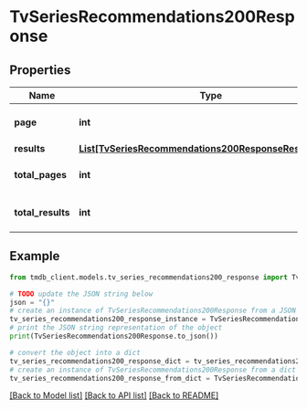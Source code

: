 # TvSeriesRecommendations200Response


## Properties

Name | Type | Description | Notes
------------ | ------------- | ------------- | -------------
**page** | **int** |  | [optional] [default to 0]
**results** | [**List[TvSeriesRecommendations200ResponseResultsInner]**](TvSeriesRecommendations200ResponseResultsInner.md) |  | [optional] 
**total_pages** | **int** |  | [optional] [default to 0]
**total_results** | **int** |  | [optional] [default to 0]

## Example

```python
from tmdb_client.models.tv_series_recommendations200_response import TvSeriesRecommendations200Response

# TODO update the JSON string below
json = "{}"
# create an instance of TvSeriesRecommendations200Response from a JSON string
tv_series_recommendations200_response_instance = TvSeriesRecommendations200Response.from_json(json)
# print the JSON string representation of the object
print(TvSeriesRecommendations200Response.to_json())

# convert the object into a dict
tv_series_recommendations200_response_dict = tv_series_recommendations200_response_instance.to_dict()
# create an instance of TvSeriesRecommendations200Response from a dict
tv_series_recommendations200_response_from_dict = TvSeriesRecommendations200Response.from_dict(tv_series_recommendations200_response_dict)
```
[[Back to Model list]](../README.md#documentation-for-models) [[Back to API list]](../README.md#documentation-for-api-endpoints) [[Back to README]](../README.md)



